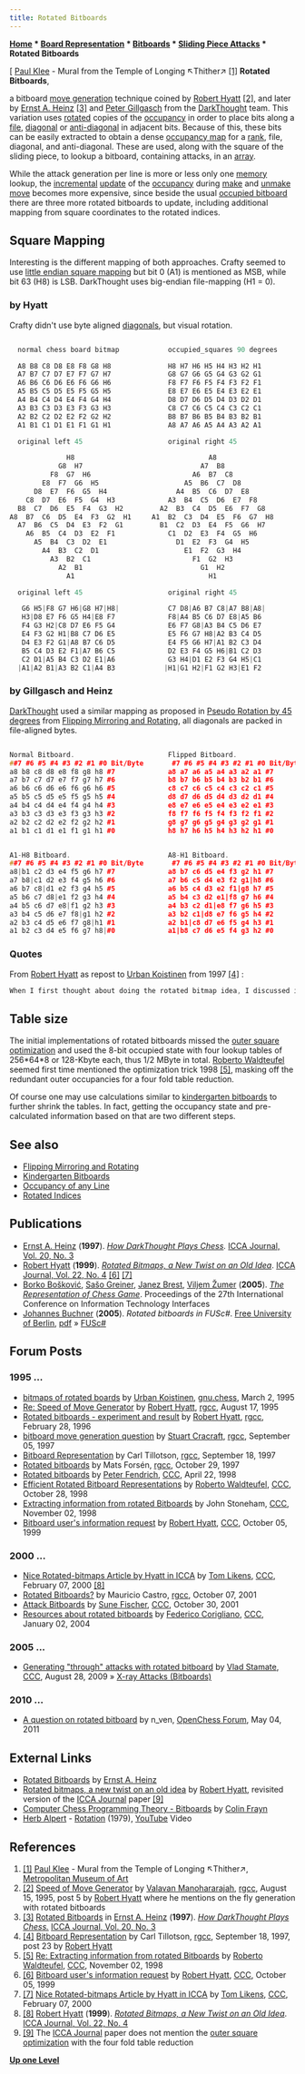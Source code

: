 ```yaml
---
title: Rotated Bitboards
---
```

**[Home](Home "Home") \* [Board Representation](Board_Representation "Board Representation") \* [Bitboards](Bitboards "Bitboards") \* [Sliding Piece Attacks](Sliding_Piece_Attacks "Sliding Piece Attacks") \* Rotated Bitboards**



[ [Paul Klee](Category:Paul_Klee "Category:Paul Klee") - Mural from the Temple of Longing ↖Thither↗ <a id="cite-note-1" href="#cite-ref-1">[1]</a>
**Rotated Bitboards**,  

a bitboard [move generation](Move_Generation "Move Generation") technique coined by [Robert Hyatt](Robert_Hyatt "Robert Hyatt") <a id="cite-note-2" href="#cite-ref-2">[2]</a>, and later by [Ernst A. Heinz](Ernst_A._Heinz "Ernst A. Heinz") <a id="cite-note-3" href="#cite-ref-3">[3]</a> and [Peter Gillgasch](Peter_Gillgasch "Peter Gillgasch") from the [DarkThought](DarkThought "DarkThought") team. This variation uses [rotated](Flipping_Mirroring_and_Rotating#Rotation "Flipping Mirroring and Rotating") copies of the [occupancy](Occupancy "Occupancy") in order to place bits along a [file](Files "Files"), [diagonal](Diagonals "Diagonals") or [anti-diagonal](Anti-Diagonals "Anti-Diagonals") in adjacent bits. Because of this, these bits can be easily extracted to obtain a dense [occupancy map](Occupancy_of_any_Line "Occupancy of any Line") for a [rank](Ranks "Ranks"), file, diagonal, and anti-diagonal. These are used, along with the square of the sliding piece, to lookup a bitboard, containing attacks, in an [array](Array "Array"). 


While the attack generation per line is more or less only one [memory](Memory "Memory") lookup, the [incremental](Incremental_Updates "Incremental Updates") [update](General_Setwise_Operations#UpdateByMove "General Setwise Operations") of the [occupancy](Occupancy "Occupancy") during [make](Make_Move "Make Move") and [unmake move](Unmake_Move "Unmake Move") becomes more expensive, since beside the usual [occupied bitboard](Bitboard_Board-Definition#Occupancy "Bitboard Board-Definition") there are three more rotated bitboards to update, including additional mapping from square coordinates to the rotated indices. 



## Square Mapping


Interesting is the different mapping of both approaches. Crafty seemed to use [little endian square mapping](Square_Mapping_Considerations#LittleEndianRankFileMapping "Square Mapping Considerations") but bit 0 (A1) is mentioned as MSB, while bit 63 (H8) is LSB. DarkThought uses big-endian file-mapping (H1 = 0).



### by Hyatt


Crafty didn't use byte aligned [diagonals](Diagonals "Diagonals"), but visual rotation.




```C++

  normal chess board bitmap            occupied_squares 90 degrees

  A8 B8 C8 D8 E8 F8 G8 H8              H8 H7 H6 H5 H4 H3 H2 H1
  A7 B7 C7 D7 E7 F7 G7 H7              G8 G7 G6 G5 G4 G3 G2 G1
  A6 B6 C6 D6 E6 F6 G6 H6              F8 F7 F6 F5 F4 F3 F2 F1
  A5 B5 C5 D5 E5 F5 G5 H5              E8 E7 E6 E5 E4 E3 E2 E1
  A4 B4 C4 D4 E4 F4 G4 H4              D8 D7 D6 D5 D4 D3 D2 D1
  A3 B3 C3 D3 E3 F3 G3 H3              C8 C7 C6 C5 C4 C3 C2 C1
  A2 B2 C2 D2 E2 F2 G2 H2              B8 B7 B6 B5 B4 B3 B2 B1
  A1 B1 C1 D1 E1 F1 G1 H1              A8 A7 A6 A5 A4 A3 A2 A1

  original left 45                     original right 45

              H8                                 A8
            G8  H7                             A7  B8
          F8  G7  H6                         A6  B7  C8
        E8  F7  G6  H5                     A5  B6  C7  D8
      D8  E7  F6  G5  H4                 A4  B5  C6  D7  E8
    C8  D7  E6  F5  G4  H3             A3  B4  C5  D6  E7  F8
  B8  C7  D6  E5  F4  G3  H2         A2  B3  C4  D5  E6  F7  G8
A8  B7  C6  D5  E4  F3  G2  H1     A1  B2  C3  D4  E5  F6  G7  H8
  A7  B6  C5  D4  E3  F2  G1         B1  C2  D3  E4  F5  G6  H7
    A6  B5  C4  D3  E2  F1             C1  D2  E3  F4  G5  H6
      A5  B4  C3  D2  E1                 D1  E2  F3  G4  H5
        A4  B3  C2  D1                     E1  F2  G3  H4
          A3  B2  C1                         F1  G2  H3
            A2  B1                             G1  H2
              A1                                 H1

  original left 45                     original right 45

   G6 H5|F8 G7 H6|G8 H7|H8|            C7 D8|A6 B7 C8|A7 B8|A8|
   H3|D8 E7 F6 G5 H4|E8 F7             F8|A4 B5 C6 D7 E8|A5 B6
   F4 G3 H2|C8 D7 E6 F5 G4             E6 F7 G8|A3 B4 C5 D6 E7
   E4 F3 G2 H1|B8 C7 D6 E5             E5 F6 G7 H8|A2 B3 C4 D5
   D4 E3 F2 G1|A8 B7 C6 D5             E4 F5 G6 H7|A1 B2 C3 D4
   B5 C4 D3 E2 F1|A7 B6 C5             D2 E3 F4 G5 H6|B1 C2 D3
   C2 D1|A5 B4 C3 D2 E1|A6             G3 H4|D1 E2 F3 G4 H5|C1
  |A1|A2 B1|A3 B2 C1|A4 B3            |H1|G1 H2|F1 G2 H3|E1 F2

```

### by Gillgasch and Heinz


[DarkThought](DarkThought "DarkThought") used a similar mapping as proposed in [Pseudo Rotation by 45 degrees](Flipping_Mirroring_and_Rotating#PseudoRotationby45degrees "Flipping Mirroring and Rotating") from [Flipping Mirroring and Rotating](Flipping_Mirroring_and_Rotating "Flipping Mirroring and Rotating"), all diagonals are packed in file-aligned bytes.




```C++

Normal Bitboard.                       Flipped Bitboard.
##7 #6 #5 #4 #3 #2 #1 #0 Bit/Byte       #7 #6 #5 #4 #3 #2 #1 #0 Bit/Byte
a8 b8 c8 d8 e8 f8 g8 h8 #7             a8 a7 a6 a5 a4 a3 a2 a1 #7
a7 b7 c7 d7 e7 f7 g7 h7 #6             b8 b7 b6 b5 b4 b3 b2 b1 #6
a6 b6 c6 d6 e6 f6 g6 h6 #5             c8 c7 c6 c5 c4 c3 c2 c1 #5
a5 b5 c5 d5 e5 f5 g5 h5 #4             d8 d7 d6 d5 d4 d3 d2 d1 #4
a4 b4 c4 d4 e4 f4 g4 h4 #3             e8 e7 e6 e5 e4 e3 e2 e1 #3
a3 b3 c3 d3 e3 f3 g3 h3 #2             f8 f7 f6 f5 f4 f3 f2 f1 #2
a2 b2 c2 d2 e2 f2 g2 h2 #1             g8 g7 g6 g5 g4 g3 g2 g1 #1
a1 b1 c1 d1 e1 f1 g1 h1 #0             h8 h7 h6 h5 h4 h3 h2 h1 #0


A1-H8 Bitboard.                        A8-H1 Bitboard.
##7 #6 #5 #4 #3 #2 #1 #0 Bit/Byte       #7 #6 #5 #4 #3 #2 #1 #0 Bit/Byte
a8|b1 c2 d3 e4 f5 g6 h7 #7             a8 b7 c6 d5 e4 f3 g2 h1 #7
a7 b8|c1 d2 e3 f4 g5 h6 #6             a7 b6 c5 d4 e3 f2 g1|h8 #6
a6 b7 c8|d1 e2 f3 g4 h5 #5             a6 b5 c4 d3 e2 f1|g8 h7 #5
a5 b6 c7 d8|e1 f2 g3 h4 #4             a5 b4 c3 d2 e1|f8 g7 h6 #4
a4 b5 c6 d7 e8|f1 g2 h3 #3             a4 b3 c2 d1|e8 f7 g6 h5 #3
a3 b4 c5 d6 e7 f8|g1 h2 #2             a3 b2 c1|d8 e7 f6 g5 h4 #2
a2 b3 c4 d5 e6 f7 g8|h1 #1             a2 b1|c8 d7 e6 f5 g4 h3 #1
a1 b2 c3 d4 e5 f6 g7 h8|#0             a1|b8 c7 d6 e5 f4 g3 h2 #0

```

### Quotes


From [Robert Hyatt](Robert_Hyatt "Robert Hyatt") as repost to [Urban Koistinen](Urban_Koistinen "Urban Koistinen") from 1997 <a id="cite-note-4" href="#cite-ref-4">[4]</a> :




```C++
When I first thought about doing the rotated bitmap idea, I discussed it with Peter G. of the DarkThought team. He thought (as I did) that the idea was pretty neat and worth trying. I (from the first thought) had always planned on updating the rotated bitmaps by the following approach: I have a set of 64 bitmaps callet set_mask[n]. To set bit 32, I simply AND(bit-map,set_mask[32]). If I have a rotated-90 bitmap, then I also create a rotated-90 set_mask, and do this: AND(bit-map-R90,set_mask_R90[32]) and I am done. Peter didn't like this, and wanted to get rid of the extra memory load for the rotated set_mask variable. (note there are actually 4 of these loads needed, for each of the rotated bitmaps). So he thought about it a bit and found a cute mathematical transformation based on shifts, AND's and OR's (I won't give it here since it is his idea) that avoide needing the set_mask_Rxx masks (note that on some machines, even the set_mask itself is not needed. to set bit 32 you just start with "1" and shift it to the right position avoiding the memory load altogether. However, the effect of Peter's approach is to map diagonal bits on the real bitmap to adjacent bits in a "psuedo-rotated" bitmap, without needing the set_mask_R90 stuff at all. Is it better? I'm not sure. My tests on the P6 said NO. My tests on the alpha with big cache also said NO. Peter's tests on the machine he used said YES. It definitely takes more instructions to do what Peter is doing. On a machine with a huge memory latency, like the [PC](IBM_PC "IBM PC"), my memory loading can be slow. But with a decent sized cache, the 64 words X 8 bytes per word (512 bytes) really tucks into a corner in cache and doesn't hurt at all, particularly since a cache hit on the P6 operates at CPU speed. The PII is a different case since the cache operates at 1/2 CPU speed, which might swing things in his favor. For the record, they are *close* under all cases. We are not talking 10% here...one might be 2% faster on one machine, the other 3% faster on another machine... But the "mapping" is really odd and would not let us just simply swap the L45 and R45 maps... 

```

## Table size


The initial implementations of rotated bitboards missed the [outer square optimization](First_Rank_Attacks#TheOuterSquares "First Rank Attacks") and used the 8-bit occupied state with four lookup tables of 256\*64\*8 or 128-Kbyte each, thus 1/2 MByte in total. [Roberto Waldteufel](Roberto_Waldteufel "Roberto Waldteufel") seemed first time mentioned the optimization trick 1998 <a id="cite-note-5" href="#cite-ref-5">[5]</a>, masking off the redundant outer occupancies for a four fold table reduction.


Of course one may use calculations similar to [kindergarten bitboards](Kindergarten_Bitboards "Kindergarten Bitboards") to further shrink the tables. In fact, getting the occupancy state and pre-calculated information based on that are two different steps.



## See also


* [Flipping Mirroring and Rotating](Flipping_Mirroring_and_Rotating "Flipping Mirroring and Rotating")
* [Kindergarten Bitboards](Kindergarten_Bitboards "Kindergarten Bitboards")
* [Occupancy of any Line](Occupancy_of_any_Line "Occupancy of any Line")
* [Rotated Indices](Rotated_Indices "Rotated Indices")


## Publications


* [Ernst A. Heinz](Ernst_A._Heinz "Ernst A. Heinz") (**1997**). *[How DarkThought Plays Chess](http://people.csail.mit.edu/heinz/dt/node2.html).* [ICCA Journal, Vol. 20, No. 3](ICGA_Journal#20_3 "ICGA Journal")
* [Robert Hyatt](Robert_Hyatt "Robert Hyatt") (**1999**). *[Rotated Bitmaps, a New Twist on an Old Idea](http://www.craftychess.com/hyatt/bitmaps.html)*. [ICCA Journal, Vol. 22, No. 4](ICGA_Journal#22_4 "ICGA Journal") <a id="cite-note-6" href="#cite-ref-6">[6]</a> <a id="cite-note-7" href="#cite-ref-7">[7]</a>
* [Borko Bošković](Borko_Bo%C5%A1kovi%C4%87 "Borko Bošković"), [Sašo Greiner](Sa%C5%A1o_Greiner "Sašo Greiner"), [Janez Brest](Janez_Brest "Janez Brest"), [Viljem Žumer](Viljem_%C5%BDumer "Viljem Žumer") (**2005**). *[The Representation of Chess Game](http://ieeexplore.ieee.org/xpl/freeabs_all.jsp?arnumber=1491153)*. Proceedings of the 27th International Conference on Information Technology Interfaces
* [Johannes Buchner](index.php?title=Johannes_Buchner&action=edit&redlink=1 "Johannes Buchner (page does not exist)") (**2005**). *Rotated bitboards in FUSc#*. [Free University of Berlin](Free_University_of_Berlin "Free University of Berlin"), [pdf](http://page.mi.fu-berlin.de/jbuchner/rotated.pdf) » [FUSc#](FUSCsharp "FUSCsharp")


## Forum Posts


### 1995 ...


* [bitmaps of rotated boards](https://groups.google.com/d/msg/gnu.chess/lSsvkY3St7s/wZ-3sG9rNmcJ) by [Urban Koistinen](Urban_Koistinen "Urban Koistinen"), [gnu.chess](GNU_Chess#NewsGroup "GNU Chess"), March 2, 1995
* [Re: Speed of Move Generator](http://groups.google.com/group/rec.games.chess.computer/msg/d3e64cbd920b1153) by [Robert Hyatt](Robert_Hyatt "Robert Hyatt"), [rgcc](Computer_Chess_Forums "Computer Chess Forums"), August 17, 1995
* [Rotated bitboards - experiment and result](http://groups.google.com/group/rec.games.chess.computer/browse_frm/thread/b6d3210fc02baa93) by [Robert Hyatt](Robert_Hyatt "Robert Hyatt"), [rgcc](Computer_Chess_Forums "Computer Chess Forums"), February 28, 1996
* [bitboard move generation question](http://groups.google.com/group/rec.games.chess.computer/browse_frm/thread/a97c78bd49c9c9e6) by [Stuart Cracraft](Stuart_Cracraft "Stuart Cracraft"), [rgcc](Computer_Chess_Forums "Computer Chess Forums"), September 05, 1997
* [Bitboard Representation](http://groups.google.com/group/rec.games.chess.computer/browse_frm/thread/00013e6c504ace86) by Carl Tillotson, [rgcc](Computer_Chess_Forums "Computer Chess Forums"), September 18, 1997
* [Rotated bitboards](http://groups.google.com/group/rec.games.chess.computer/browse_frm/thread/62f15a832b95a20c) by Mats Forsén, [rgcc](Computer_Chess_Forums "Computer Chess Forums"), October 29, 1997
* [Rotated bitboards](https://www.stmintz.com/ccc/index.php?id=17377) by [Peter Fendrich](Peter_Fendrich "Peter Fendrich"), [CCC](CCC "CCC"), April 22, 1998
* [Efficient Rotated Bitboard Representations](https://www.stmintz.com/ccc/index.php?id=30863) by [Roberto Waldteufel](Roberto_Waldteufel "Roberto Waldteufel"), [CCC](CCC "CCC"), October 28, 1998
* [Extracting information from rotated Bitboards](https://www.stmintz.com/ccc/index.php?id=31429) by John Stoneham, [CCC](CCC "CCC"), November 02, 1998
* [Bitboard user's information request](https://www.stmintz.com/ccc/index.php?id=71880) by [Robert Hyatt](Robert_Hyatt "Robert Hyatt"), [CCC](CCC "CCC"), October 05, 1999


### 2000 ...


* [Nice Rotated-bitmaps Article by Hyatt in ICCA](https://www.stmintz.com/ccc/index.php?id=95468) by [Tom Likens](Tom_Likens "Tom Likens"), [CCC](CCC "CCC"), February 07, 2000 <a id="cite-note-8" href="#cite-ref-8">[8]</a>
* [Rotated Bitboards?](http://groups.google.com/group/rec.games.chess.computer/browse_frm/thread/8cd63a61ab02a1ed) by Mauricio Castro, [rgcc](Computer_Chess_Forums "Computer Chess Forums"), October 07, 2001
* [Attack Bitboards](https://www.stmintz.com/ccc/index.php?id=194920) by [Sune Fischer](Sune_Fischer "Sune Fischer"), [CCC](CCC "CCC"), October 30, 2001
* [Resources about rotated bitboards](https://www.stmintz.com/ccc/index.php?id=342372) by [Federico Corigliano](Federico_Andr%C3%A9s_Corigliano "Federico Andrés Corigliano"), [CCC](CCC "CCC"), January 02, 2004


### 2005 ...


* [Generating "through" attacks with rotated bitboard](http://www.talkchess.com/forum/viewtopic.php?t=29577) by [Vlad Stamate](Vlad_Stamate "Vlad Stamate"), [CCC](CCC "CCC"), August 28, 2009 » [X-ray Attacks (Bitboards)](X-ray_Attacks_(Bitboards) "X-ray Attacks (Bitboards)")


### 2010 ...


* [A question on rotated bitboard](http://www.open-chess.org/viewtopic.php?f=5&t=1376) by n\_ven, [OpenChess Forum](Computer_Chess_Forums "Computer Chess Forums"), May 04, 2011


## External Links


* [Rotated Bitboards](http://people.csail.mit.edu/heinz/dt/node8.html) by [Ernst A. Heinz](Ernst_A._Heinz "Ernst A. Heinz")
* [Rotated bitmaps, a new twist on an old idea](http://www.craftychess.com/hyatt/bitmaps.html) by [Robert Hyatt](Robert_Hyatt "Robert Hyatt"), revisited version of the [ICCA Journal](ICGA_Journal "ICGA Journal") paper <a id="cite-note-9" href="#cite-ref-9">[9]</a>
* [Computer Chess Programming Theory - Bitboards](http://www.frayn.net/beowulf/theory.html#bitboards) by [Colin Frayn](Colin_Frayn "Colin Frayn")
* [Herb Alpert](https://en.wikipedia.org/wiki/Herb_Alpert) - [Rotation](https://en.wikipedia.org/wiki/Rise_%28Herb_Alpert_album%29) (1979), [YouTube](https://en.wikipedia.org/wiki/YouTube) Video


 
## References


1. <a id="cite-ref-1" href="#cite-note-1">[1]</a> [Paul Klee](Category:Paul_Klee "Category:Paul Klee") - Mural from the Temple of Longing ↖Thither↗, [Metropolitan Museum of Art](https://en.wikipedia.org/wiki/Metropolitan_Museum_of_Art)
2. <a id="cite-ref-2" href="#cite-note-2">[2]</a> [Speed of Move Generator](http://groups.google.com/group/rec.games.chess.computer/browse_frm/thread/33c57503391f3a89) by [Valavan Manohararajah](Valavan_Manohararajah "Valavan Manohararajah"), [rgcc](Computer_Chess_Forums "Computer Chess Forums"), August 15, 1995, post 5 by [Robert Hyatt](Robert_Hyatt "Robert Hyatt") where he mentions on the fly generation with rotated bitboards
3. <a id="cite-ref-3" href="#cite-note-3">[3]</a> [Rotated Bitboards](http://people.csail.mit.edu/heinz/dt/node8.html) in [Ernst A. Heinz](Ernst_A._Heinz "Ernst A. Heinz") (**1997**). *[How DarkThought Plays Chess.](http://people.csail.mit.edu/heinz/dt/node2.html)* [ICCA Journal, Vol. 20, No. 3](ICGA_Journal#20_3 "ICGA Journal")
4. <a id="cite-ref-4" href="#cite-note-4">[4]</a> [Bitboard Representation](http://groups.google.com/group/rec.games.chess.computer/browse_frm/thread/00013e6c504ace86) by Carl Tillotson, [rgcc](Computer_Chess_Forums "Computer Chess Forums"), September 18, 1997, post 23 by [Robert Hyatt](Robert_Hyatt "Robert Hyatt")
5. <a id="cite-ref-5" href="#cite-note-5">[5]</a> [Re: Extracting information from rotated Bitboards](https://www.stmintz.com/ccc/index.php?id=31456) by [Roberto Waldteufel](Roberto_Waldteufel "Roberto Waldteufel"), [CCC](CCC "CCC"), November 02, 1998
6. <a id="cite-ref-6" href="#cite-note-6">[6]</a> [Bitboard user's information request](https://www.stmintz.com/ccc/index.php?id=71880) by [Robert Hyatt](Robert_Hyatt "Robert Hyatt"), [CCC](CCC "CCC"), October 05, 1999
7. <a id="cite-ref-7" href="#cite-note-7">[7]</a> [Nice Rotated-bitmaps Article by Hyatt in ICCA](https://www.stmintz.com/ccc/index.php?id=95468) by [Tom Likens](Tom_Likens "Tom Likens"), [CCC](CCC "CCC"), February 07, 2000
8. <a id="cite-ref-8" href="#cite-note-8">[8]</a>  [Robert Hyatt](Robert_Hyatt "Robert Hyatt") (**1999**). *[Rotated Bitmaps, a New Twist on an Old Idea](http://www.craftychess.com/hyatt/bitmaps.html)*. [ICCA Journal, Vol. 22, No. 4](ICGA_Journal#22_4 "ICGA Journal")
9. <a id="cite-ref-9" href="#cite-note-9">[9]</a> The [ICCA Journal](ICGA_Journal "ICGA Journal") paper does not mention the [outer square optimization](First_Rank_Attacks#TheOuterSquares "First Rank Attacks") with the four fold table reduction

**[Up one Level](Sliding_Piece_Attacks "Sliding Piece Attacks")**







 
